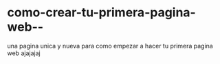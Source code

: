 # como-crear-tu-primera-pagina-web--
una pagina unica y nueva para como empezar a hacer tu primera pagina web ajajajaj
